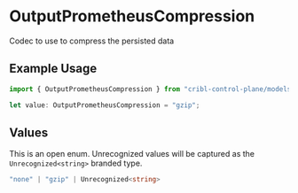# OutputPrometheusCompression

Codec to use to compress the persisted data

## Example Usage

```typescript
import { OutputPrometheusCompression } from "cribl-control-plane/models/operations";

let value: OutputPrometheusCompression = "gzip";
```

## Values

This is an open enum. Unrecognized values will be captured as the `Unrecognized<string>` branded type.

```typescript
"none" | "gzip" | Unrecognized<string>
```
